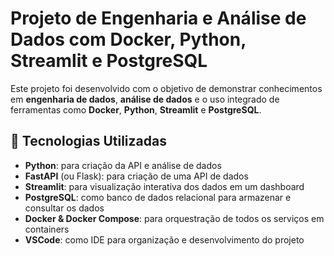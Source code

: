 # Projeto de Engenharia e Análise de Dados com Docker, Python, Streamlit e PostgreSQL

Este projeto foi desenvolvido com o objetivo de demonstrar conhecimentos em **engenharia de dados**, **análise de dados** e o uso integrado de ferramentas como **Docker**, **Python**, **Streamlit** e **PostgreSQL**.

## 🧰 Tecnologias Utilizadas

- **Python**: para criação da API e análise de dados  
- **FastAPI** (ou Flask): para criação de uma API de dados  
- **Streamlit**: para visualização interativa dos dados em um dashboard  
- **PostgreSQL**: como banco de dados relacional para armazenar e consultar os dados  
- **Docker & Docker Compose**: para orquestração de todos os serviços em containers  
- **VSCode**: como IDE para organização e desenvolvimento do projeto  


